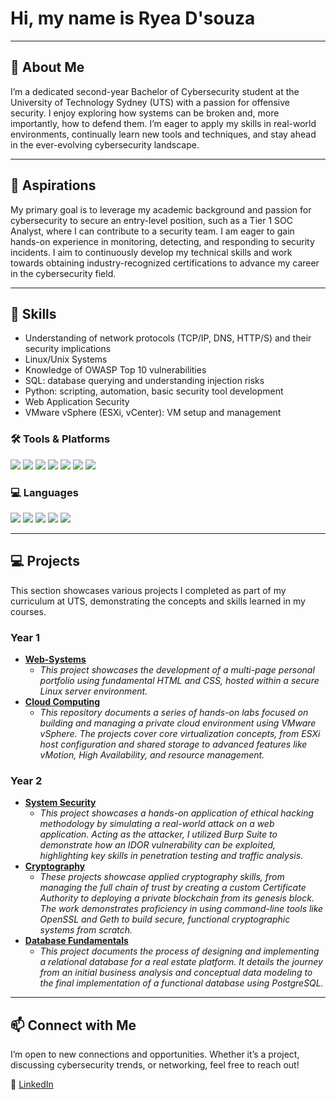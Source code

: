 # Hi, my name is Ryea D'souza

---

## 👋 About Me
I’m a dedicated second-year Bachelor of Cybersecurity student at the University of Technology Sydney (UTS) with a passion for offensive security. I enjoy exploring how systems can be broken and, more importantly, how to defend them. I’m eager to apply my skills in real-world environments, continually learn new tools and techniques, and stay ahead in the ever-evolving cybersecurity landscape.

---

## 🎯 Aspirations
My primary goal is to leverage my academic background and passion for cybersecurity to secure an entry-level position, such as a Tier 1 SOC Analyst, where I can contribute to a security team. I am eager to gain hands-on experience in monitoring, detecting, and responding to security incidents. I aim to continuously develop my technical skills and work towards obtaining industry-recognized certifications to advance my career in the cybersecurity field.

---

## 🧠 Skills
*   Understanding of network protocols (TCP/IP, DNS, HTTP/S) and their security implications
*   Linux/Unix Systems
*   Knowledge of OWASP Top 10 vulnerabilities
*   SQL: database querying and understanding injection risks
*   Python: scripting, automation, basic security tool development
*   Web Application Security
*   VMware vSphere (ESXi, vCenter): VM setup and management

### 🛠️ Tools & Platforms

<a href="https://www.vmware.com/products/workstation-pro.html"><img src="https://img.shields.io/badge/-VMware-607078?&style=for-the-badge&logo=vmware&logoColor=white" /></a>
<a href="https://www.virtualbox.org/"><img src="https://img.shields.io/badge/-VirtualBox-183A61?&style=for-the-badge&logo=virtualbox&logoColor=white" /></a>
<a href="https://www.kali.org/"><img src="https://img.shields.io/badge/-Kali%20Linux-557C94?&style=for-the-badge&logo=linux&logoColor=white" /></a>
<a href="https://www.wireshark.org/"><img src="https://img.shields.io/badge/-Wireshark-1679A7?&style=for-the-badge&logo=wireshark&logoColor=white" /></a>
<a href="https://owasp.org/www-project-webgoat/"><img src="https://img.shields.io/badge/-WebGoat-A80000?&style=for-the-badge&logo=owasp&logoColor=white" /></a>
<a href="https://nmap.org/"><img src="https://img.shields.io/badge/-Nmap-214478?&style=for-the-badge&logo=nmap&logoColor=white" /></a>
<a href="https://www.openssl.org/"><img src="https://img.shields.io/badge/-OpenSSL-721412?&style=for-the-badge&logo=openssl&logoColor=white" /></a>

### 💻 Languages

<a href="https://www.python.org/"><img src="https://img.shields.io/badge/-Python-3776AB?&style=for-the-badge&logo=python&logoColor=white" /></a>
<a href="https://developer.mozilla.org/en-US/docs/Web/HTML"><img src="https://img.shields.io/badge/-HTML5-E34F26?&style=for-the-badge&logo=html5&logoColor=white" /></a>
<a href="https://www.w3schools.com/sql/"><img src="https://img.shields.io/badge/-SQL-003B57?&style=for-the-badge&logo=sqlite&logoColor=white" /></a>
<a href="https://developer.mozilla.org/en-US/docs/Web/CSS"><img src="https://img.shields.io/badge/-CSS3-1572B6?&style=for-the-badge&logo=css3&logoColor=white" /></a>
<a href="https://www.gnu.org/software/bash/"><img src="https://img.shields.io/badge/-Bash-4EAA25?&style=for-the-badge&logo=gnu-bash&logoColor=white" /></a>

---

## 💻 Projects

This section showcases various projects I completed as part of my curriculum at UTS, demonstrating the concepts and skills learned in my courses.

### Year 1

*   **[Web-Systems](./Web-Systems/README.md)**
    *   *This project showcases the development of a multi-page personal portfolio using fundamental HTML and CSS, hosted within a secure Linux server environment.*
*   **[Cloud Computing](./Cloud%20Computing/README.md)**
    *   *This repository documents a series of hands-on labs focused on building and managing a private cloud environment using VMware vSphere. The projects cover core virtualization concepts, from ESXi host configuration and shared storage to advanced features like vMotion, High Availability, and resource management.*

### Year 2

*   **[System Security](./System%20Security/README.md)**
    *   *This project showcases a hands-on application of ethical hacking methodology by simulating a real-world attack on a web application. Acting as the attacker, I utilized Burp Suite to demonstrate how an IDOR vulnerability can be exploited, highlighting key skills in penetration testing and traffic analysis.*
*   **[Cryptography](./Cryptography/README.md)**
    *   *These projects showcase applied cryptography skills, from managing the full chain of trust by creating a custom Certificate Authority to deploying a private blockchain from its genesis block. The work demonstrates proficiency in using command-line tools like OpenSSL and Geth to build secure, functional cryptographic systems from scratch.*
*   **[Database Fundamentals](./Database%20Fundamentals/README.md)**
    *   *This project documents the process of designing and implementing a relational database for a real estate platform. It details the journey from an initial business analysis and conceptual data modeling to the final implementation of a functional database using PostgreSQL.*

---

## 📫 Connect with Me
I’m open to new connections and opportunities. Whether it’s a project, discussing cybersecurity trends, or networking, feel free to reach out!

🔗 [LinkedIn](https://www.linkedin.com/in/ryea-d-souza-ba25902a4)
